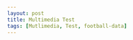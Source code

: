 ```yaml
---
layout: post
title: Multimedia Test
tags: [Mutlimedia, Test, football-data]
---
```


<script src="/js/jquery-1.11.2.min.js"></script>

<script>
    var competition_ids = ["424", "426", "427", "428", "430", "431", "432", "433", "434", "435", "436", "437", "438"]
    $.each(competition_ids, function(index, item) {
        $.ajax({
            headers: { 'X-Auth-Token': 'bf0513ea0ba6457fb4ae6d380cca8365' },
            url: '//api.football-data.org/v1/competitions/' + item + '/teams',
            dataType: 'json',
            type: 'GET',
        }).done(function(response) {
            console.log(response);
            $.ajax({
                headers: { 'X-Auth-Token': 'bf0513ea0ba6457fb4ae6d380cca8365' },
                url: '//api.football-data.org/v1/competitions/' + item,
                dataType: 'json',
                type: 'GET',
            }).done(function(response) {
                $('.image_grid').prepend('<h2>' + response.caption + '</h2>');
            });
            $.each(response.teams, function(index, item) {
                $('.image_grid').prepend(
                '<a href="' + response.teams[index].crestUrl + '"><figure><img src="' + response.teams[index].crestUrl + '" width="100%"/><figcaption>' + response.teams[index].name + '</figcaption></figure></a>'
                );
            });
        });
    });
</script>

<div class="image_grid"></div>
